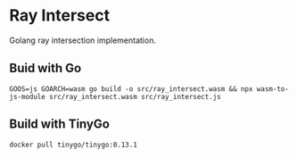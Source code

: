 # Ray Intersect

Golang ray intersection implementation.

## Buid with Go

    GOOS=js GOARCH=wasm go build -o src/ray_intersect.wasm && npx wasm-to-js-module src/ray_intersect.wasm src/ray_intersect.js
    
## Build with TinyGo

    docker pull tinygo/tinygo:0.13.1
    
